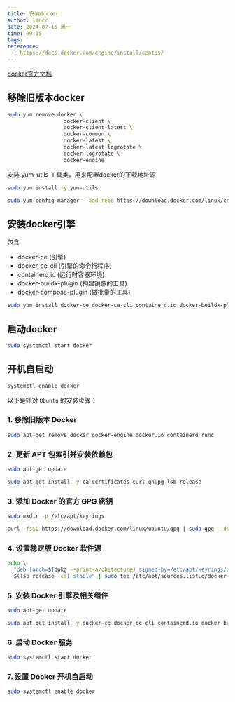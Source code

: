 ```yaml
---
title: 安装docker
authot: lincc
date: 2024-07-15 周一
time: 09:35
tags: 
reference:
  - https://docs.docker.com/engine/install/centos/
---
```

[docker官方文档](https://docs.docker.com/engine/install/centos/)
## 移除旧版本docker
```bash
sudo yum remove docker \
                  docker-client \
                  docker-client-latest \
                  docker-common \
                  docker-latest \
                  docker-latest-logrotate \
                  docker-logrotate \
                  docker-engine
```

安装 yum-utils 工具类，用来配置docker的下载地址源
```bash
sudo yum install -y yum-utils
```
```bash
sudo yum-config-manager --add-repo https://download.docker.com/linux/centos/docker-ce.repo
```

## 安装docker引擎
包含
- docker-ce (引擎)
- docker-ce-cli (引擎的命令行程序)
- containerd.io (运行时容器环境)
- docker-buildx-plugin (构建镜像的工具)
- docker-compose-plugin (做批量的工具)
```bash
sudo yum install docker-ce docker-ce-cli containerd.io docker-buildx-plugin docker-compose-plugin
```
## 启动docker
```bash
sudo systemctl start docker
```
## 开机自启动
```bash
systemctl enable docker
```


以下是针对 `Ubuntu` 的安装步骤：

### 1. 移除旧版本 Docker
```bash
sudo apt-get remove docker docker-engine docker.io containerd runc
```

### 2. 更新 APT 包索引并安装依赖包
```bash
sudo apt-get update
```
```bash
sudo apt-get install -y ca-certificates curl gnupg lsb-release
```

### 3. 添加 Docker 的官方 GPG 密钥
```bash
sudo mkdir -p /etc/apt/keyrings
```
```bash
curl -fsSL https://download.docker.com/linux/ubuntu/gpg | sudo gpg --dearmor -o /etc/apt/keyrings/docker.gpg
```

### 4. 设置稳定版 Docker 软件源
```bash
echo \
  "deb [arch=$(dpkg --print-architecture) signed-by=/etc/apt/keyrings/docker.gpg] https://download.docker.com/linux/ubuntu \
  $(lsb_release -cs) stable" | sudo tee /etc/apt/sources.list.d/docker.list > /dev/null
```

### 5. 安装 Docker 引擎及相关组件
```bash
sudo apt-get update
```
```bash
sudo apt-get install -y docker-ce docker-ce-cli containerd.io docker-buildx-plugin docker-compose-plugin
```

### 6. 启动 Docker 服务
```bash
sudo systemctl start docker
```

### 7. 设置 Docker 开机自启动
```bash
sudo systemctl enable docker
```

